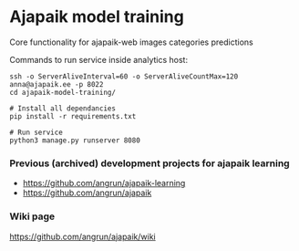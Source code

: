 # Ajapaik model training

Core functionality for ajapaik-web images categories predictions

Commands to run service inside analytics host:

```
ssh -o ServerAliveInterval=60 -o ServerAliveCountMax=120 anna@ajapaik.ee -p 8022
cd ajapaik-model-training/

# Install all dependancies
pip install -r requirements.txt

# Run service
python3 manage.py runserver 8080
```

### Previous (archived) development projects for ajapaik learning

* https://github.com/angrun/ajapaik-learning
* https://github.com/angrun/ajapaik


### Wiki page 

https://github.com/angrun/ajapaik/wiki
